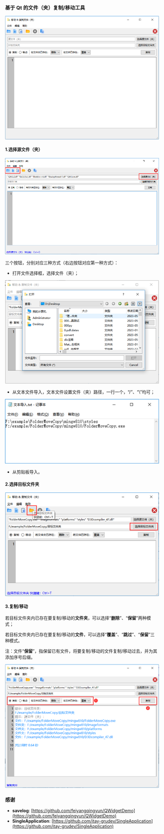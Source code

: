 ### 基于 Qt 的文件（夹）复制/移动工具

![image1](https://github.com/snolkmg/FolderMoveCopy/blob/main/screenshot/image1.png)

#### 1.选择源文件（夹）

![image6](https://github.com/snolkmg/FolderMoveCopy/blob/main/screenshot/image6.png)

三个按钮，分别对应三种方式（右边按钮对应第一种方式）：

- 打开文件选择框，选择文件（夹）；

![image2](https://github.com/snolkmg/FolderMoveCopy/blob/main/screenshot/image2.png)

- 从文本文件导入，文本文件设置文件（夹）路径，一行一个，“/”、“\”均可；

![image3](https://github.com/snolkmg/FolderMoveCopy/blob/main/screenshot/image3.png)

- 从剪贴板导入。

#### 2.选择目标文件夹

![image4](https://github.com/snolkmg/FolderMoveCopy/blob/main/screenshot/image4.png)

#### 3.复制/移动

若目标文件夹内已存在要复制/移动的**文件夹**，可以选择“**删除**”、“**保留**”两种模式；

若目标文件夹内已存在要复制/移动的**文件**，可以选择“**覆盖**”、“**跳过**”、“**保留**”三种模式。

注：文件“**保留**”，指保留已有文件，将要复制/移动的文件复制/移动过去，并为其添加序号后缀。

![image5](https://github.com/snolkmg/FolderMoveCopy/blob/main/screenshot/image5.png)

### 感谢
- **savelog**: [https://github.com/feiyangqingyun/QWidgetDemo](https://github.com/feiyangqingyun/QWidgetDemo)
- **SingleApplication**: [https://github.com/itay-grudev/SingleApplication](https://github.com/itay-grudev/SingleApplication)
